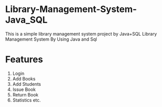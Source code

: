 # Library-Management-System-Java_SQL
This is a simple library management system project by Java+SQL
Library Management System By Using Java and Sql

# Features
1. Login
2. Add Books
3. Add Students
4. Issue Book
5. Return Book
6. Statistics etc.
